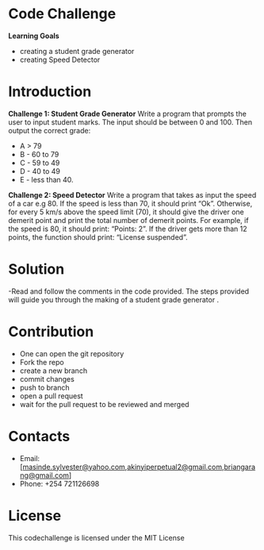 # **Code Challenge**
**Learning Goals**

- creating a student grade generator
- creating Speed Detector
# **Introduction**
**Challenge 1: Student Grade Generator**
Write a program that prompts the user to input student marks. The input should be between 0 and 100. Then output the correct grade:
- A > 79
- B - 60 to 79
- C - 59 to 49
- D - 40 to 49
- E - less than 40.

**Challenge 2: Speed Detector**
Write a program that takes as input the speed of a car e.g 80. If the speed is less than 70, it should print “Ok”. Otherwise, for every 5 km/s above the speed limit (70), it should give the driver one demerit point and print the total number of demerit points.
For example, if the speed is 80, it should print: “Points: 2”. If the driver gets more than 12 points, the function should print: “License suspended”.

# **Solution**

-Read and follow the comments in the code provided. The steps provided will guide you through the making of a student grade generator .

# **Contribution**
- One can open the git repository
- Fork the repo
- create a new branch
- commit changes
- push to branch
- open a pull request
- wait for the pull request to be reviewed and merged

# **Contacts**
- Email: [masinde.sylvester@yahoo.com,akinyiperpetual2@gmail.com,briangarang@gmail.com]
- Phone: +254 721126698
# **License**

This codechallenge is licensed under the MIT License

